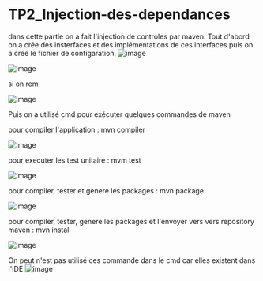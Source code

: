 # TP2_Injection-des-dependances

dans cette partie on a fait l'injection de controles par maven.
Tout d'abord on a crée des insterfaces et des implémentations de ces interfaces.puis on a créé le fichier de configaration.
![image](https://user-images.githubusercontent.com/84719124/162441273-34fd4315-f833-45a3-b1a4-246e646c7b8a.png)

![image](https://user-images.githubusercontent.com/84719124/162442352-831d4259-85cf-4214-a87e-73fac76e913c.png)

si on rem


![image](https://user-images.githubusercontent.com/84719124/162442433-004ffa58-d13a-4544-a5d8-62fc82276186.png)




















Puis on a utilisé cmd pour exécuter quelques commandes de maven

pour compiler l'application : mvn compiler

![image](https://user-images.githubusercontent.com/84719124/162442913-d8bdb027-88c7-4c03-b0df-660320742313.png)


pour executer les test unitaire : mvm test

![image](https://user-images.githubusercontent.com/84719124/162443231-ffc29f92-c655-422d-813f-7f0deb0f0d36.png)


pour compiler, tester et genere les packages : mvn package

![image](https://user-images.githubusercontent.com/84719124/162443524-13acd28d-3f56-4c4d-9ab8-492d20e47706.png)


pour compiler, tester, genere les packages et l'envoyer vers vers repository maven : mvn install

![image](https://user-images.githubusercontent.com/84719124/162443871-f0f783e5-770b-4aec-a6ee-800dcf4b6350.png)


On peut n'est pas utilisé ces commande dans le cmd car elles existent dans l'IDE
![image](https://user-images.githubusercontent.com/84719124/162444072-c870a7e0-42ad-4a1b-9e3d-1d3f8a171b1e.png)




